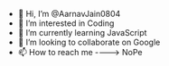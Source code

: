 - 👋 Hi, I’m @AarnavJain0804
- 👀 I’m interested in Coding
- 🌱 I’m currently learning JavaScript
- 💞️ I’m looking to collaborate on Google
- 📫 How to reach me ----> NoPe

<!---
AarnavJain0804/AarnavJain0804 is a ✨ special ✨ repository because its `README.md` (this file) appears on your GitHub profile.
You can click the Preview link to take a look at your changes.
--->

